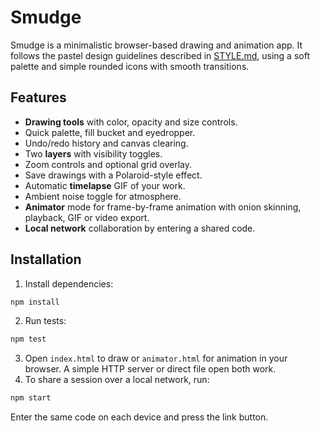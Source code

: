 # Smudge

Smudge is a minimalistic browser-based drawing and animation app. It follows the pastel design guidelines described in [STYLE.md](STYLE.md), using a soft palette and simple rounded icons with smooth transitions.

## Features
- **Drawing tools** with color, opacity and size controls.
- Quick palette, fill bucket and eyedropper.
- Undo/redo history and canvas clearing.
- Two **layers** with visibility toggles.
- Zoom controls and optional grid overlay.
- Save drawings with a Polaroid-style effect.
- Automatic **timelapse** GIF of your work.
- Ambient noise toggle for atmosphere.
- **Animator** mode for frame-by-frame animation with onion skinning, playback, GIF or video export.
- **Local network** collaboration by entering a shared code.

## Installation
1. Install dependencies:
```bash
npm install
```
2. Run tests:
```bash
npm test
```
3. Open `index.html` to draw or `animator.html` for animation in your browser. A simple HTTP server or direct file open both work.
4. To share a session over a local network, run:
```bash
npm start
```
Enter the same code on each device and press the link button.
